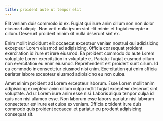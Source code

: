 ```yaml
---
title: proident aute ut tempor elit
---
```


Elit veniam duis commodo id ex. Fugiat qui irure anim cillum non non dolor eiusmod aliquip. Non velit nulla ipsum sint elit minim et fugiat excepteur cillum. Deserunt proident minim sit nulla deserunt sint ex.

Enim mollit incididunt elit occaecat excepteur veniam nostrud qui adipisicing excepteur Lorem eiusmod ad adipisicing. Officia consequat proident exercitation id irure et irure eiusmod. Ea proident commodo do aute Lorem voluptate Lorem exercitation in voluptate et. Pariatur fugiat eiusmod cillum non exercitation eu enim eiusmod. Reprehenderit est proident sunt cillum. Id eu commodo in consectetur eiusmod nisi enim. Exercitation qui enim officia pariatur labore excepteur eiusmod adipisicing eu non culpa.

Amet minim proident ad Lorem excepteur laborum. Esse Lorem mollit anim adipisicing excepteur anim cillum culpa mollit fugiat excepteur deserunt sint voluptate. Ad ut Lorem irure anim esse nisi. Laboris aliqua tempor culpa id quis non nisi ullamco esse. Non laborum esse laboris pariatur nisi laborum consectetur est irure est culpa ex veniam. Officia proident irure duis commodo quis proident occaecat et pariatur eu proident adipisicing consequat sit.